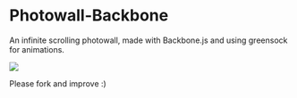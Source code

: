 Photowall-Backbone
===============
An infinite scrolling photowall, made with Backbone.js and using greensock for animations.

![](https://cloud.githubusercontent.com/assets/2387719/5312273/876d7f28-7c24-11e4-95bf-9f5d126f3707.png)

Please fork and improve :)
